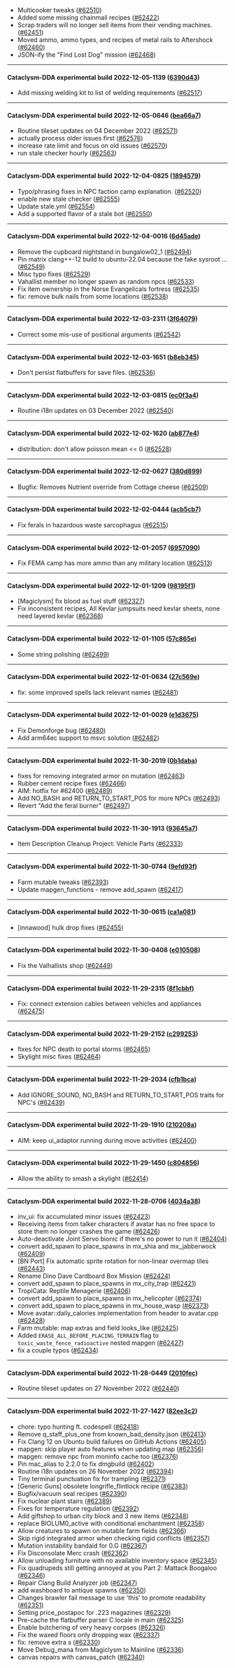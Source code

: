 * Multicooker tweaks ([#62510](https://github.com/CleverRaven/Cataclysm-DDA/pull/62510))
* Added some missing chainmail recipes ([#62422](https://github.com/CleverRaven/Cataclysm-DDA/pull/62422))
* Scrap traders will no longer sell items from their vending machines. ([#62451](https://github.com/CleverRaven/Cataclysm-DDA/pull/62451))
* Moved ammo, ammo types, and recipes of metal rails to Aftershock ([#62460](https://github.com/CleverRaven/Cataclysm-DDA/pull/62460))
* JSON-ify the "Find Lost Dog" mission ([#62468](https://github.com/CleverRaven/Cataclysm-DDA/pull/62468))

---

#### Cataclysm-DDA experimental build 2022-12-05-1139 ([6390d43](https://github.com/CleverRaven/Cataclysm-DDA/releases/tag/cdda-experimental-2022-12-05-1139))

* Add missing welding kit to list of welding requirements ([#62517](https://github.com/CleverRaven/Cataclysm-DDA/pull/62517))

---

#### Cataclysm-DDA experimental build 2022-12-05-0646 ([bea66a7](https://github.com/CleverRaven/Cataclysm-DDA/releases/tag/cdda-experimental-2022-12-05-0646))

* Routine tileset updates on 04 December 2022 ([#62571](https://github.com/CleverRaven/Cataclysm-DDA/pull/62571))
* actually process older issues first ([#62576](https://github.com/CleverRaven/Cataclysm-DDA/pull/62576))
* increase rate limit and focus on old issues ([#62570](https://github.com/CleverRaven/Cataclysm-DDA/pull/62570))
* run stale checker hourly ([#62563](https://github.com/CleverRaven/Cataclysm-DDA/pull/62563))

---

#### Cataclysm-DDA experimental build 2022-12-04-0825 ([1894579](https://github.com/CleverRaven/Cataclysm-DDA/releases/tag/cdda-experimental-2022-12-04-0825))

* Typo/phrasing fixes in NPC faction camp explanation. ([#62520](https://github.com/CleverRaven/Cataclysm-DDA/pull/62520))
* enable new stale checker ([#62555](https://github.com/CleverRaven/Cataclysm-DDA/pull/62555))
* Update stale.yml ([#62554](https://github.com/CleverRaven/Cataclysm-DDA/pull/62554))
* Add a supported flavor of a stale bot ([#62550](https://github.com/CleverRaven/Cataclysm-DDA/pull/62550))

---

#### Cataclysm-DDA experimental build 2022-12-04-0016 ([6d45ade](https://github.com/CleverRaven/Cataclysm-DDA/releases/tag/cdda-experimental-2022-12-04-0016))

* Remove the cupboard nightstand in bungalow02_1 ([#62494](https://github.com/CleverRaven/Cataclysm-DDA/pull/62494))
* Pin matrix clang++-12 build to ubuntu-22.04 because the fake sysroot … ([#62549](https://github.com/CleverRaven/Cataclysm-DDA/pull/62549))
* Misc typo fixes ([#62529](https://github.com/CleverRaven/Cataclysm-DDA/pull/62529))
* Vahallist member no longer spawn as random npcs ([#62533](https://github.com/CleverRaven/Cataclysm-DDA/pull/62533))
* Fix item ownership in the Norse Evangelicals fortress ([#62535](https://github.com/CleverRaven/Cataclysm-DDA/pull/62535))
* fix: remove bulk nails from some locations ([#62538](https://github.com/CleverRaven/Cataclysm-DDA/pull/62538))

---

#### Cataclysm-DDA experimental build 2022-12-03-2311 ([3f64079](https://github.com/CleverRaven/Cataclysm-DDA/releases/tag/cdda-experimental-2022-12-03-2311))

* Correct some mis-use of positional arguments ([#62542](https://github.com/CleverRaven/Cataclysm-DDA/pull/62542))

---

#### Cataclysm-DDA experimental build 2022-12-03-1651 ([b8eb345](https://github.com/CleverRaven/Cataclysm-DDA/releases/tag/cdda-experimental-2022-12-03-1651))

* Don't persist flatbuffers for save files. ([#62536](https://github.com/CleverRaven/Cataclysm-DDA/pull/62536))

---

#### Cataclysm-DDA experimental build 2022-12-03-0815 ([ec0f3a4](https://github.com/CleverRaven/Cataclysm-DDA/releases/tag/cdda-experimental-2022-12-03-0815))

* Routine i18n updates on 03 December 2022 ([#62540](https://github.com/CleverRaven/Cataclysm-DDA/pull/62540))

---

#### Cataclysm-DDA experimental build 2022-12-02-1620 ([ab877e4](https://github.com/CleverRaven/Cataclysm-DDA/releases/tag/cdda-experimental-2022-12-02-1620))

* distribution: don't allow poisson mean <= 0 ([#62528](https://github.com/CleverRaven/Cataclysm-DDA/pull/62528))

---

#### Cataclysm-DDA experimental build 2022-12-02-0627 ([380d899](https://github.com/CleverRaven/Cataclysm-DDA/releases/tag/cdda-experimental-2022-12-02-0627))

* Bugfix: Removes Nutrient override from Cottage cheese ([#62509](https://github.com/CleverRaven/Cataclysm-DDA/pull/62509))

---

#### Cataclysm-DDA experimental build 2022-12-02-0444 ([acb5cb7](https://github.com/CleverRaven/Cataclysm-DDA/releases/tag/cdda-experimental-2022-12-02-0444))

* Fix ferals in hazardous waste sarcophagus ([#62515](https://github.com/CleverRaven/Cataclysm-DDA/pull/62515))

---

#### Cataclysm-DDA experimental build 2022-12-01-2057 ([6957090](https://github.com/CleverRaven/Cataclysm-DDA/releases/tag/cdda-experimental-2022-12-01-2057))

* Fix FEMA camp has more ammo than any military location ([#62513](https://github.com/CleverRaven/Cataclysm-DDA/pull/62513))

---

#### Cataclysm-DDA experimental build 2022-12-01-1209 ([98195f1](https://github.com/CleverRaven/Cataclysm-DDA/releases/tag/cdda-experimental-2022-12-01-1209))

* [Magiclysm] fix blood as fuel stuff ([#62327](https://github.com/CleverRaven/Cataclysm-DDA/pull/62327))
* Fix inconsistent recipes, All Kevlar jumpsuits need kevlar sheets, none need layered kevlar ([#62368](https://github.com/CleverRaven/Cataclysm-DDA/pull/62368))

---

#### Cataclysm-DDA experimental build 2022-12-01-1105 ([57c865e](https://github.com/CleverRaven/Cataclysm-DDA/releases/tag/cdda-experimental-2022-12-01-1105))

* Some string polishing ([#62499](https://github.com/CleverRaven/Cataclysm-DDA/pull/62499))

---

#### Cataclysm-DDA experimental build 2022-12-01-0634 ([27c569e](https://github.com/CleverRaven/Cataclysm-DDA/releases/tag/cdda-experimental-2022-12-01-0634))

* fix: some improved spells lack relevant names ([#62481](https://github.com/CleverRaven/Cataclysm-DDA/pull/62481))

---

#### Cataclysm-DDA experimental build 2022-12-01-0029 ([e1d3675](https://github.com/CleverRaven/Cataclysm-DDA/releases/tag/cdda-experimental-2022-12-01-0029))

* Fix Demonforge bug ([#62480](https://github.com/CleverRaven/Cataclysm-DDA/pull/62480))
* Add arm64ec support to msvc solution ([#62482](https://github.com/CleverRaven/Cataclysm-DDA/pull/62482))

---

#### Cataclysm-DDA experimental build 2022-11-30-2019 ([0b1daba](https://github.com/CleverRaven/Cataclysm-DDA/releases/tag/cdda-experimental-2022-11-30-2019))

* fixes for removing integrated armor on mutation ([#62463](https://github.com/CleverRaven/Cataclysm-DDA/pull/62463))
* Rubber cement recipe fixes ([#62466](https://github.com/CleverRaven/Cataclysm-DDA/pull/62466))
* AIM: hotfix for #62400 ([#62489](https://github.com/CleverRaven/Cataclysm-DDA/pull/62489))
* Add NO_BASH and RETURN_TO_START_POS for more NPCs ([#62493](https://github.com/CleverRaven/Cataclysm-DDA/pull/62493))
* Revert "Add the feral burner" ([#62497](https://github.com/CleverRaven/Cataclysm-DDA/pull/62497))

---

#### Cataclysm-DDA experimental build 2022-11-30-1913 ([93645a7](https://github.com/CleverRaven/Cataclysm-DDA/releases/tag/cdda-experimental-2022-11-30-1913))

* Item Description Cleanup Project: Vehicle Parts ([#62333](https://github.com/CleverRaven/Cataclysm-DDA/pull/62333))

---

#### Cataclysm-DDA experimental build 2022-11-30-0744 ([9efd93f](https://github.com/CleverRaven/Cataclysm-DDA/releases/tag/cdda-experimental-2022-11-30-0744))

* Farm mutable tweaks ([#62393](https://github.com/CleverRaven/Cataclysm-DDA/pull/62393))
* Update mapgen_functions - remove add_spawn ([#62417](https://github.com/CleverRaven/Cataclysm-DDA/pull/62417))

---

#### Cataclysm-DDA experimental build 2022-11-30-0615 ([ca1a081](https://github.com/CleverRaven/Cataclysm-DDA/releases/tag/cdda-experimental-2022-11-30-0615))

* [innawood] hulk drop fixes ([#62455](https://github.com/CleverRaven/Cataclysm-DDA/pull/62455))

---

#### Cataclysm-DDA experimental build 2022-11-30-0408 ([e010508](https://github.com/CleverRaven/Cataclysm-DDA/releases/tag/cdda-experimental-2022-11-30-0408))

* Fix the Valhallists shop ([#62449](https://github.com/CleverRaven/Cataclysm-DDA/pull/62449))

---

#### Cataclysm-DDA experimental build 2022-11-29-2315 ([8f1cbbf](https://github.com/CleverRaven/Cataclysm-DDA/releases/tag/cdda-experimental-2022-11-29-2315))

* Fix: connect extension cables between vehicles and appliances ([#62475](https://github.com/CleverRaven/Cataclysm-DDA/pull/62475))

---

#### Cataclysm-DDA experimental build 2022-11-29-2152 ([c299253](https://github.com/CleverRaven/Cataclysm-DDA/releases/tag/cdda-experimental-2022-11-29-2152))

* fixes for NPC death to portal storms ([#62465](https://github.com/CleverRaven/Cataclysm-DDA/pull/62465))
* Skylight misc fixes ([#62464](https://github.com/CleverRaven/Cataclysm-DDA/pull/62464))

---

#### Cataclysm-DDA experimental build 2022-11-29-2034 ([cfb1bca](https://github.com/CleverRaven/Cataclysm-DDA/releases/tag/cdda-experimental-2022-11-29-2034))

* Add IGNORE_SOUND, NO_BASH and RETURN_TO_START_POS traits for NPC's ([#62439](https://github.com/CleverRaven/Cataclysm-DDA/pull/62439))

---

#### Cataclysm-DDA experimental build 2022-11-29-1910 ([210208a](https://github.com/CleverRaven/Cataclysm-DDA/releases/tag/cdda-experimental-2022-11-29-1910))

* AIM: keep ui_adaptor running during move activities ([#62400](https://github.com/CleverRaven/Cataclysm-DDA/pull/62400))

---

#### Cataclysm-DDA experimental build 2022-11-29-1450 ([c804856](https://github.com/CleverRaven/Cataclysm-DDA/releases/tag/cdda-experimental-2022-11-29-1450))

* Allow the ability to smash a skylight ([#62414](https://github.com/CleverRaven/Cataclysm-DDA/pull/62414))

---

#### Cataclysm-DDA experimental build 2022-11-28-0706 ([4034a38](https://github.com/CleverRaven/Cataclysm-DDA/releases/tag/cdda-experimental-2022-11-28-0706))

* inv_ui: fix accumulated minor issues ([#62423](https://github.com/CleverRaven/Cataclysm-DDA/pull/62423))
* Receiving items from talker characters if avatar has no free space to store them no longer crashes the game ([#62426](https://github.com/CleverRaven/Cataclysm-DDA/pull/62426))
* Auto-deactivate Joint Servo bionic if there's no power to run it ([#62404](https://github.com/CleverRaven/Cataclysm-DDA/pull/62404))
* convert add_spawn to place_spawns in mx_shia and mx_jabberwock ([#62409](https://github.com/CleverRaven/Cataclysm-DDA/pull/62409))
* [BN Port] Fix automatic sprite rotation for non-linear overmap tiles ([#62443](https://github.com/CleverRaven/Cataclysm-DDA/pull/62443))
* Rename Dino Dave Cardboard Box Mission ([#62424](https://github.com/CleverRaven/Cataclysm-DDA/pull/62424))
* convert add_spawn to place_spawns in mx_city_trap ([#62421](https://github.com/CleverRaven/Cataclysm-DDA/pull/62421))
* TropiCata: Reptile Menagerie ([#62406](https://github.com/CleverRaven/Cataclysm-DDA/pull/62406))
* convert add_spawn to place_spawns in mx_helicopter ([#62374](https://github.com/CleverRaven/Cataclysm-DDA/pull/62374))
* convert add_spawn to place_spawns in mx_house_wasp ([#62373](https://github.com/CleverRaven/Cataclysm-DDA/pull/62373))
* Move avatar::daily_calories implementation from header to avatar.cpp ([#62428](https://github.com/CleverRaven/Cataclysm-DDA/pull/62428))
* Farm mutable: map extras and field looks_like ([#62425](https://github.com/CleverRaven/Cataclysm-DDA/pull/62425))
* Added `ERASE_ALL_BEFORE_PLACING_TERRAIN` flag to `toxic_waste_fence_radioactive` nested mapgen ([#62427](https://github.com/CleverRaven/Cataclysm-DDA/pull/62427))
* fix a couple typos ([#62434](https://github.com/CleverRaven/Cataclysm-DDA/pull/62434))

---

#### Cataclysm-DDA experimental build 2022-11-28-0449 ([2010fec](https://github.com/CleverRaven/Cataclysm-DDA/releases/tag/cdda-experimental-2022-11-28-0449))

* Routine tileset updates on 27 November 2022 ([#62440](https://github.com/CleverRaven/Cataclysm-DDA/pull/62440))

---

#### Cataclysm-DDA experimental build 2022-11-27-1427 ([82ee3c2](https://github.com/CleverRaven/Cataclysm-DDA/releases/tag/cdda-experimental-2022-11-27-1427))

* chore: typo hunting ft. codespell ([#62418](https://github.com/CleverRaven/Cataclysm-DDA/pull/62418))
* Remove q_staff_plus_one from known_bad_density.json ([#62413](https://github.com/CleverRaven/Cataclysm-DDA/pull/62413))
* Fix Clang 12 on Ubuntu build failures on GitHub Actions ([#62405](https://github.com/CleverRaven/Cataclysm-DDA/pull/62405))
* mapgen: skip player auto features when updating map ([#62356](https://github.com/CleverRaven/Cataclysm-DDA/pull/62356))
* mapgen: remove npc from moninfo cache too ([#62376](https://github.com/CleverRaven/Cataclysm-DDA/pull/62376))
* Pin mac_alias to 2.2.0 to fix dmgbuild ([#62402](https://github.com/CleverRaven/Cataclysm-DDA/pull/62402))
* Routine i18n updates on 26 November 2022 ([#62394](https://github.com/CleverRaven/Cataclysm-DDA/pull/62394))
* Tiny terminal punctuation fix for trampling ([#62371](https://github.com/CleverRaven/Cataclysm-DDA/pull/62371))
* [Generic Guns] obsolete longrifle_flintlock recipe ([#62383](https://github.com/CleverRaven/Cataclysm-DDA/pull/62383))
* Bugfix/vacuum seal recipes ([#62390](https://github.com/CleverRaven/Cataclysm-DDA/pull/62390))
* Fix nuclear plant stairs ([#62389](https://github.com/CleverRaven/Cataclysm-DDA/pull/62389))
* Fixes for temperature regulation ([#62392](https://github.com/CleverRaven/Cataclysm-DDA/pull/62392))
* Add giftshop to urban city block and 3 new items ([#62348](https://github.com/CleverRaven/Cataclysm-DDA/pull/62348))
* replace BIOLUM0_active with conditional enchantment ([#62358](https://github.com/CleverRaven/Cataclysm-DDA/pull/62358))
* Allow creatures to spawn on mutable farm fields ([#62366](https://github.com/CleverRaven/Cataclysm-DDA/pull/62366))
* Skip rigid integrated armor when checking rigid conflicts ([#62357](https://github.com/CleverRaven/Cataclysm-DDA/pull/62357))
* Mutation instability bandaid for 0.G ([#62367](https://github.com/CleverRaven/Cataclysm-DDA/pull/62367))
* Fix Disconsolate Merc crash ([#62362](https://github.com/CleverRaven/Cataclysm-DDA/pull/62362))
* Allow unloading furniture with no available inventory space ([#62345](https://github.com/CleverRaven/Cataclysm-DDA/pull/62345))
* Fix quadrupeds still getting annoyed at you Part 2: Mattack Boogaloo ([#62346](https://github.com/CleverRaven/Cataclysm-DDA/pull/62346))
* Repair Clang Build Analyzer job ([#62347](https://github.com/CleverRaven/Cataclysm-DDA/pull/62347))
* add washboard to antique spawns ([#62350](https://github.com/CleverRaven/Cataclysm-DDA/pull/62350))
* Changes brawler fail message to use 'this' to promote readability ([#62351](https://github.com/CleverRaven/Cataclysm-DDA/pull/62351))
* Setting price_postapoc for .223 magazines ([#62329](https://github.com/CleverRaven/Cataclysm-DDA/pull/62329))
* Pre-cache the flatbuffer parser C locale in main ([#62325](https://github.com/CleverRaven/Cataclysm-DDA/pull/62325))
* Enable butchering of very heavy corpses ([#62326](https://github.com/CleverRaven/Cataclysm-DDA/pull/62326))
* Fix the waxed floors only dropping wax ([#62337](https://github.com/CleverRaven/Cataclysm-DDA/pull/62337))
* fix: remove extra s ([#62330](https://github.com/CleverRaven/Cataclysm-DDA/pull/62330))
* Move Debug_mana from Magiclysm to Mainline ([#62336](https://github.com/CleverRaven/Cataclysm-DDA/pull/62336))
* canvas repairs with canvas_patch ([#62340](https://github.com/CleverRaven/Cataclysm-DDA/pull/62340))
